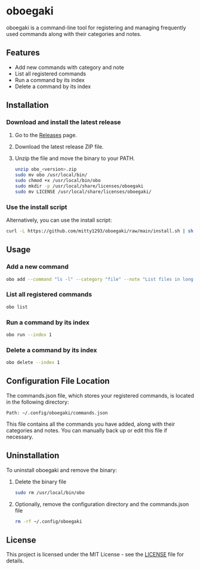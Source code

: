 # oboegaki

oboegaki is a command-line tool for registering and managing frequently used commands along with their categories and notes.

## Features

- Add new commands with category and note
- List all registered commands
- Run a command by its index
- Delete a command by its index

## Installation

### Download and install the latest release

1. Go to the [Releases](https://github.com/mitty1293/oboegaki/releases) page.
2. Download the latest release ZIP file.
3. Unzip the file and move the binary to your PATH.

    ```sh
    unzip obo_<version>.zip
    sudo mv obo /usr/local/bin/
    sudo chmod +x /usr/local/bin/obo
    sudo mkdir -p /usr/local/share/licenses/oboegaki
    sudo mv LICENSE /usr/local/share/licenses/oboegaki/
    ```

### Use the install script

Alternatively, you can use the install script:

```sh
curl -L https://github.com/mitty1293/oboegaki/raw/main/install.sh | sh
```

## Usage

### Add a new command

```sh
obo add --command "ls -l" --category "file" --note "List files in long format"
```

### List all registered commands

```sh
obo list
```

### Run a command by its index

```sh
obo run --index 1
```

### Delete a command by its index

```sh
obo delete --index 1
```

## Configuration File Location
The commands.json file, which stores your registered commands, is located in the following directory:
```
Path: ~/.config/oboegaki/commands.json
```
This file contains all the commands you have added, along with their categories and notes. You can manually back up or edit this file if necessary.

## Uninstallation

To uninstall oboegaki and remove the binary:

1. Delete the binary file

   ```sh
   sudo rm /usr/local/bin/obo
   ```
2. Optionally, remove the configuration directory and the commands.json file
   ```sh
   rm -rf ~/.config/oboegaki
   ```
## License

This project is licensed under the MIT License - see the [LICENSE](LICENSE) file for details.
